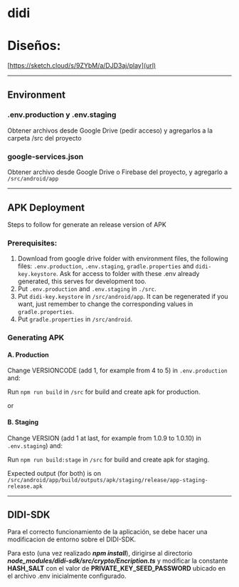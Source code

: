 # didi

# Diseños:
[https://sketch.cloud/s/9ZYbM/a/DJD3aj/play](url)


---


## Environment
### .env.production y .env.staging
Obtener archivos desde Google Drive (pedir acceso) y agregarlos a la carpeta /src del proyecto
### google-services.json
Obtener archivo desde Google Drive o Firebase del proyecto, y agregarlo a `/src/android/app`


---


## APK Deployment
Steps to follow for generate an release version of APK
### Prerequisites:
1. Download from google drive folder with environment files, the following files: `.env.production`, `.env.staging`, `gradle.properties` and `didi-key.keystore`. Ask for access to folder with these .env already generated, this serves for development too.
2. Put `.env.production` and `.env.staging` in `./src`.
3. Put `didi-key.keystore` in `/src/android/app`. It can be regenerated if you want, just remember to change the corresponding values in `gradle.properties`.
3. Put `gradle.properties` in `/src/android`.

### Generating APK 
#### A. Production
Change VERSIONCODE (add 1, for example from 4 to 5) in `.env.production` and:

Run `npm run build` in `/src` for build and create apk for production.

or

#### B. Staging
Change VERSION (add 1 at last, for example from 1.0.9 to 1.0.10) in `.env.staging`) and:

Run `npm run build:stage` in `/src` for build and create apk for staging.


Expected output (for both) is on `/src/android/app/build/outputs/apk/staging/release/app-staging-release.apk`


---

## DIDI-SDK

Para el correcto funcionamiento de la aplicación, se debe hacer una modificacion de entorno sobre el DIDI-SDK.

Para esto (una vez realizado _**npm install**_), dirigirse al directorio **_node_modules/didi-sdk/src/crypto/Encription.ts_** y modificar la constante **HASH_SALT** con el valor de **PRIVATE_KEY_SEED_PASSWORD** ubicado en el archivo .env inicialmente configurado.
